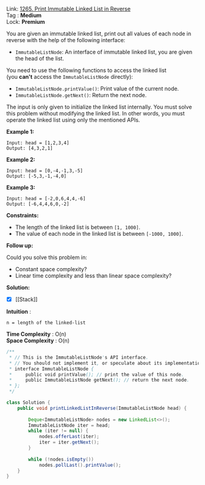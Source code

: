 Link: [1265. Print Immutable Linked List in Reverse](https://leetcode.com/problems/print-immutable-linked-list-in-reverse/) <br>
Tag : **Medium**<br>
Lock: **Premium**

You are given an immutable linked list, print out all values of each node in reverse with the help of the following interface:

-   `ImmutableListNode`: An interface of immutable linked list, you are given the head of the list.

You need to use the following functions to access the linked list (you **can't** access the `ImmutableListNode` directly):

-   `ImmutableListNode.printValue()`: Print value of the current node.
-   `ImmutableListNode.getNext()`: Return the next node.

The input is only given to initialize the linked list internally. You must solve this problem without modifying the linked list. In other words, you must operate the linked list using only the mentioned APIs.

**Example 1:**
```
Input: head = [1,2,3,4]
Output: [4,3,2,1]
```

**Example 2:**
```
Input: head = [0,-4,-1,3,-5]
Output: [-5,3,-1,-4,0]
```

**Example 3:**
```
Input: head = [-2,0,6,4,4,-6]
Output: [-6,4,4,6,0,-2]
```

**Constraints:**
-   The length of the linked list is between `[1, 1000]`.
-   The value of each node in the linked list is between `[-1000, 1000]`.

**Follow up:**

Could you solve this problem in:

-   Constant space complexity?
-   Linear time complexity and less than linear space complexity?

**Solution:**
- [x] [[Stack]]

**Intuition** :

```
n = length of the linked-list
```
**Time Complexity** : O(n)<br>
**Space Complexity** : O(n)

```java
/**
 * // This is the ImmutableListNode's API interface.
 * // You should not implement it, or speculate about its implementation.
 * interface ImmutableListNode {
 *     public void printValue(); // print the value of this node.
 *     public ImmutableListNode getNext(); // return the next node.
 * };
 */

class Solution {
    public void printLinkedListInReverse(ImmutableListNode head) {
        
        Deque<ImmutableListNode> nodes = new LinkedList<>();
        ImmutableListNode iter = head;
        while (iter != null) {
            nodes.offerLast(iter);
            iter = iter.getNext();
        }
        
        while (!nodes.isEmpty())
            nodes.pollLast().printValue();
    }
}
```
